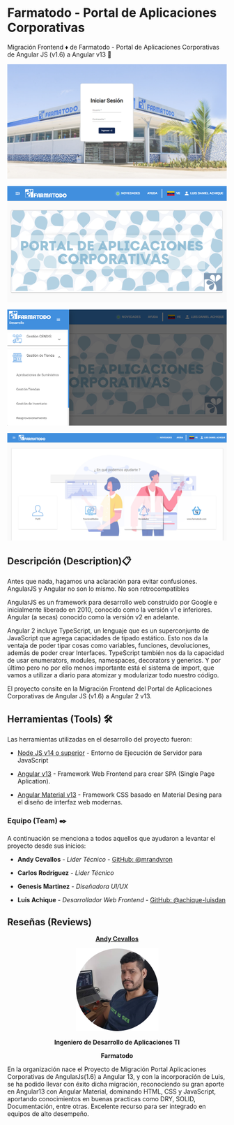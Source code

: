 # Farmatodo - Portal de Aplicaciones Corporativas

Migración Frontend ♦️ de Farmatodo - Portal de Aplicaciones Corporativas de Angular JS (v1.6) a Angular v13  🔴
<!-- ![Tazas](./00.png)  -->

![Inicio de Sesión](./01.png) 

![Página de Bienvenida](./02.png) 

![Menú de Navegación](./03.png)

![Ayuda](./04.png)


## Descripción (Description)📋

Antes que nada, hagamos una aclaración para evitar confusiones. AngularJS y Angular no son lo mismo. No son retrocompatibles

AngularJS es un framework para desarrollo web construido por Google e inicialmente liberado en 2010, conocido como la versión v1 e inferiores. Angular (a secas) conocido como la versión v2 en adelante.

Angular 2 incluye TypeScript, un lenguaje que es un superconjunto de JavaScript que agrega capacidades de tipado estático. Esto nos da la ventaja de poder tipar cosas como variables, funciones, devoluciones, además de poder crear Interfaces. TypeScript también nos da la capacidad de usar enumerators, modules, namespaces, decorators y generics. Y por último pero no por ello menos importante está el sistema de import, que vamos a utilizar a diario para atomizar y modularizar todo nuestro código.

El proyecto consite en la Migración Frontend del Portal de Aplicaciones Corporativas de Angular JS (v1.6) a Angular 2 v13.

## Herramientas (Tools) 🛠️

Las herramientas utilizadas en el desarrollo del proyecto fueron:

* [Node JS v14 o superior](https://nodejs.org/es/) - Entorno de Ejecución de Servidor para JavaScript

* [Angular v13](https://angular.io/) - Framework Web Frontend para crear SPA (Single Page Aplication).
 
* [Angular Material v13](https://material.angular.io/) - Framework CSS basado en Material Desing para el diseño de interfaz web modernas.

### Equipo (Team) ✒️

A continuación se menciona a todos aquellos que ayudaron a levantar el proyecto desde sus inicios:

* **Andy Cevallos** - *Lider Técnico* - [GitHub: @mrandyron](https://github.com/mrandyron)
  
* **Carlos Rodríguez** - *Lider Técnico*
  
* **Genesis Martinez** - *Diseñadora UI/UX*
  
* **Luis Achique** - *Desarrollador Web Frontend* - [GitHub: @achique-luisdan](https://github.com/achique-luisdan)

## Reseñas (Reviews)
<section align="center">
<div aling="center">
<a href="https://www.linkedin.com/"><b>Andy Cevallos</b></a>

![Foto de Andy](./andy2.png)

<b>Ingeniero de Desarrollo de Aplicaciones TI</b>

<b>Farmatodo</b>
</div>
</section>
En la organización nace el Proyecto de Migración Portal Aplicaciones Corporativas de AngularJs(1.6) a Angular 13, y con la incorporación de Luis, se ha podido 
llevar con éxito dicha migración, reconociendo su gran aporte en Angular13 con Angular Material, dominando HTML, CSS y JavaScript, aportando conocimientos en buenas practicas como DRY, SOLID, Documentación, entre otras. Excelente recurso para ser integrado en equipos de alto desempeño.
